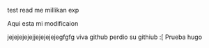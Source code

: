 test read me millikan exp

Aqui esta mi modificaion


jejejejejejjejejejejegfgfg
viva github
perdio su githiub :[
Prueba hugo